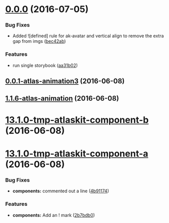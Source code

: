 <a name="0.0.0"></a>
# [0.0.0](https://bitbucket.org/atlassian/https://bitbucket.org/atlassian/atlaskit/compare/0.0.1-atlas-animation3...v0.0.0) (2016-07-05)


### Bug Fixes

* Added ![defined] rule for ak-avatar and vertical align to remove the extra gap from imgs ([bec42ab](https://bitbucket.org/atlassian/https://bitbucket.org/atlassian/atlaskit/commits/bec42ab))


### Features

* run single storybook ([aa31b02](https://bitbucket.org/atlassian/https://bitbucket.org/atlassian/atlaskit/commits/aa31b02))



<a name="0.0.1-atlas-animation3"></a>
## [0.0.1-atlas-animation3](https://bitbucket.org/atlassian/https://bitbucket.org/atlassian/atlaskit/compare/1.1.6-atlas-animation...0.0.1-atlas-animation3) (2016-06-08)



<a name="1.1.6-atlas-animation"></a>
## [1.1.6-atlas-animation](https://bitbucket.org/atlassian/https://bitbucket.org/atlassian/atlaskit/compare/13.1.0-tmp-atlaskit-component-b...1.1.6-atlas-animation) (2016-06-08)



<a name="13.1.0-tmp-atlaskit-component-b"></a>
# [13.1.0-tmp-atlaskit-component-b](https://bitbucket.org/atlassian/https://bitbucket.org/atlassian/atlaskit/compare/13.1.0-tmp-atlaskit-component-a...13.1.0-tmp-atlaskit-component-b) (2016-06-08)



<a name="13.1.0-tmp-atlaskit-component-a"></a>
# [13.1.0-tmp-atlaskit-component-a](https://bitbucket.org/atlassian/https://bitbucket.org/atlassian/atlaskit/compare/12.2.1-tmp-atlaskit-component-a...13.1.0-tmp-atlaskit-component-a) (2016-06-08)


### Bug Fixes

* **components:** commented out a line ([4b91174](https://bitbucket.org/atlassian/https://bitbucket.org/atlassian/atlaskit/commits/4b91174))


### Features

* **components:** Add an ! mark ([2b7bdb0](https://bitbucket.org/atlassian/https://bitbucket.org/atlassian/atlaskit/commits/2b7bdb0))



